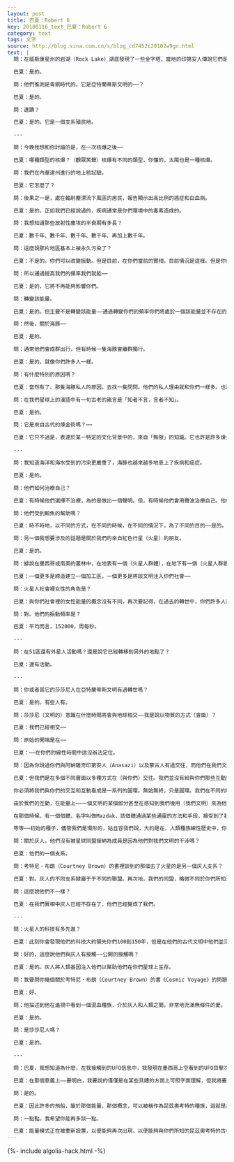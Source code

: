 ```yaml
---
layout: post
title: 巴夏：Robert 6
key: 20180116_text_巴夏：Robert 6
category: text
tags: 文字
source: http://blog.sina.com.cn/s/blog_cd7452c20102w9gn.html
text: |
  問：在威斯康星州的岩湖（Rock Lake）湖底發現了一些金字塔，當地的印第安人傳說它們是「遠古者」留下的。可以追溯到大約公元前1500年。在附近還發現了一些大型的銅礦採掘場。

  巴夏：是的。

  問：他們推測是青銅時代的。它是亞特蘭蒂斯文明的⋯⋯？

  巴夏：是的。

  問：遺蹟？

  巴夏：是的。它是一個支系殖民地。

  ---

  問：今晚我想和你討論的是，在一次核爆之後⋯⋯

  巴夏：哪種類型的核爆？（觀眾笑聲）核爆有不同的類型，你懂的，太陽也是一種核爆。

  問：我們在內華達州進行的地上核試驗。

  巴夏：它怎麼了？

  問：後果之一是，處在輻射塵漂流下風區的居民，報告顯示出高比例的癌症和白血病。

  巴夏：是的，正如我們已經說過的，疾病通常是你們環境中的毒素造成的。

  問：我想知道那些放射性塵埃的半衰期有多長？

  巴夏：數千年、數千年、數千年、數千年、再加上數千年。

  問：這麼說那片地區基本上被永久污染了？

  巴夏：不是的。你們可以改變振動。但是目前，在你們當前的實相，目前情況是這樣。但是你們能改變振動。你們可以通過象徵性的科技方法做到這一點，你們也可以通過改變你們自己的振動——這也是能夠處理它的象徵性科技被發明出來的唯一方法。

  問：所以通過提高我們的頻率我們就能⋯⋯

  巴夏：是的，它將不再能夠影響你們。

  問：轉變該能量。

  巴夏：是的。但主要不是轉變該能量——通過轉變你們的頻率你們將處於一個該能量並不存在的實相裡。

  問：然後，關於海豚⋯⋯

  巴夏：是的。

  問：通常他們會成群出行，但有時候一隻海豚會離群獨行。

  巴夏：是的，就像你們許多人一樣。

  問：有什麼特別的原因嗎？

  巴夏：當然有了。那隻海豚私人的原因。去找一隻問問。他們的私人理由就和你們一樣多。也許有些東西是他們感到好奇的。也許有些東西是他們在探索的。也許他們是在旅遊。（觀眾笑聲）找一隻問問。

  問：在我們星球上的漢語中有一句古老的箴言是「知者不言，言者不知」。

  巴夏：是的。

  問：它是來自古代的煉金術嗎？⋯⋯

  巴夏：它只不過是，表達於某一特定的文化背景中的，來自「無限」的知識。它也許是許多煉金術士所接入的同樣類型的知識，但它並非來自煉金術的。它來自於同樣的源頭，「一」，「一切萬有」，提供給任何想要接入該源頭的人。當然了，它可以以多種方式被表達。它並不總是必須完全照字面意思理解，但有時候字面運用在某個環境中具有影響，就比如現在的這一個。謝謝。

  ---

  問：我知道海洋和海水受到的污染更嚴重了，海豚也越來越多地患上了疾病和癌症。

  巴夏：是的。

  問：他們如何治療自己？

  巴夏：有時候他們選擇不治療，為的是做出一個聲明。但，有時候他們會用聲波治療自己。他們也可以攝取一些東西可以從化學上幫助自己。但是再一次，更多的時候他們不必然會作此選擇，因為他們明白，問題的嚴重性必須被指出，（污染大自然）這種行為並不與愛相符。

  問：他們受到鯨魚的幫助嗎？

  巴夏：時不時地，以不同的方式，在不同的時候，在不同的情況下，為了不同的目的——是的。

  問：另一個我想要涉及的話題是關於我們的來自紅色行星（火星）的朋友。

  巴夏：是的。

  問：據說在墨西哥或南美的叢林中，在地表有一個（火星人群體），在地下有一個（火星人群體），這兩個群體有什麼不同？

  巴夏：一個更多是締造建立一個加工區，一個更多是將該文明注入你們社會⋯⋯

  問：火星人社會裡女性的角色是？

  巴夏：與你們社會裡的女性能量的概念沒有不同，再次要記得，在過去的轉世中，你們許多人都是火星人。

  問：對。他們的振動頻率是？

  巴夏：平均而言，152000，周每秒。

  ---

  問：在51區還有外星人活動嗎？還是說它已經轉移到另外的地點了？

  巴夏：還有活動。

  ---

  問：你或者其它的莎莎尼人在亞特蘭蒂斯文明有過轉世嗎？

  巴夏：是的。有些人有。

  問：莎莎尼（文明的）意識在什麼時間將會與地球相交——我是說以物質的方式（會面）？

  巴夏：我們已經相交⋯⋯

  問：原始的開端是在⋯⋯

  巴夏：⋯⋯在你們的線性時間中這沒辦法定位。

  問：因為你說過你們與阿納薩奇印第安人（Anasazi）以及蒙古人有過交往，而他們在我們文明中相當地近代。

  巴夏：但我們是在多個不同層面以多種方式在（與你們）交往。我們並沒有給與你們那些互動類型的全部細節。你現在正企圖用線性的方式來定位某些根本無法用線性的方式來定位的事物。

  你必須將我們與你們的交互和互動看成是一系列的圓環。無始無終，只是圓環。我們在不同的時期，以多種方式，滲透貫穿，沒錯，在你們所稱的歷史的不同時間點。你甚至會在你們所稱的古代中東的文獻上找到文字記載。

  由於我們的互動，在能量上⋯⋯一個文明的某個部分甚至在感知到我們後用（我們文明）來為他們文明命名。你會發現這是在你們的公元200年至公元1000年之間。他們是，在那個意義上，位於中東的你們今天稱作伊朗的區域的，薩珊王朝（Sassanians，和巴夏的文明莎莎尼Sassani一模一樣——譯者注）。

  在那個時候，有一個個體，名字叫做Mazdak，該個體通過某些通靈的方法和手段，接受到了我們文明的振動連接，並將我們文明的許多原理試圖納入當時的那個社會，雖然，當然，它被彎曲成了地球上的形式，以其特有的形式。表達出的形式不同於原本傳遞的方式，但這就是通靈詮釋的本質。儘管它們被理解為是高頻振動，它們仍然被改造成了適應那個時代那個文明的形式。

  等等⋯⋯初始的種子，儘管我們是環形的，姑且容我們說，大約是在，人類種族線性歷史中，你們當代的30萬年前。我們曾經是初始的集體意識種子，（該集體意識）將自己分散，將自己散播，呈現為種種顯現，「如今它正與自己相交」。所有的顯現，都是出自一個存有，一個廣大的存有，如今它正從各個方向與自己相交，並且代表著許多不同的種族，文化，文明，和時間段。

  問：關於灰人，他們沒有被星球同盟接納為成員是因為他們對我們文明的干涉嗎？

  巴夏：他們的一個支系。

  問：考特尼‧布朗（Courtney Brown）的書裡談到的那個去了火星的是另一個灰人支系？

  巴夏：對。灰人的不同支系隸屬于于不同的聯盟。再次地，我們的同盟，略微不同於你們所知道的你們的（銀河）聯邦。記住，我們來自於一個平行（於你們的宇宙的）實相宇宙，我們的同盟有點像是你們特定區域的特定宇宙實相的你們所稱的，（銀河）聯邦的一個平行的結構。

  問：這麼說他們不一樣？

  巴夏：在我們實相中灰人已經不存在了，他們已經變成了我們。

  ---

  問：火星人的科技有多先進？

  巴夏：此刻你會發現他們的科技大約領先你們100到150年，但是在他們的古代文明中他們並沒有你們今天地球上先進。他們被灰人給與了這項科技，以幫助他們存活。

  問：好的，這麼說他們與灰人有接觸——公開的接觸嗎？

  巴夏：是的。灰人將人類基因注入他們以幫助他們在你們星球上生存。

  問：我要問你幾個關於考特尼‧布朗（Courtney Brown）的書《Cosmic Voyage》的問題。

  巴夏：好。

  問：他描述到他在遙視中看到一個混血種族，介於灰人和人類之間，非常地充滿無條件的愛。

  巴夏：是的。

  問：是莎莎尼人嗎？

  巴夏：是的。

  ---

  問：巴夏，我想知道為什麼，在我接觸到的UFO信息中，我發現在墨西哥上空看到的UFO目擊次數要比任何其它地區都要多，有一個原因嗎？

  巴夏：在那個意義上——要明白，我要說的僅僅是在某些具體的方面上可照字面理解，但我將要說的主要是概括性的，某種能量信號的脈絡背景。昆茲奧考特（Quetzalcoatl，美洲印第安傳說中曾為印第安人帶來文明和知識的神話人物——譯者注）歸來的時候到了。明白嗎？

  問：是的。

  巴夏：因此許多的飛船，屬於那個能量，那個概念，可以被稱作為昆茲奧考特的種族，這就是為什麼主要出現在那個區域。因為具有古老能量的那個區域正在被再次-認出。重新⋯⋯我們用你們當代的計算機時代的術語來說⋯⋯重新-格式化。你明白嗎？

  問：一點點。我希望你能再多談一點。

  巴夏：能量模式正在被重新設置，以便能夠再次出現，以便能夠與你們所知的昆茲奧考特的古老能量互動。為了這些互動得以發生，能量必須改變，因為許多都已經改變了，不再類似於曾經存在的振動頻率，允許古時候發生的那種類型的互動的振動頻率（如今已經變了）。
---
```


{%- include algolia-hack.html -%}
